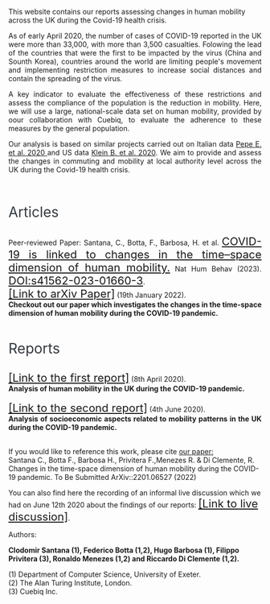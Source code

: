 This website contains our reports assessing changes in human mobility across the UK during the Covid-19 health crisis.

<div style="text-align: justify">
As of early April 2020, the number of cases of COVID-19 reported in the UK were more than 33,000, with more than 3,500 casualties.
Folowing the lead of the countries that were the first to be impacted by the virus (China and Sounth Korea), countries around the world are limiting people's movement and implementing restriction measures to increase social distances and contain the spreading of the virus.

A key indicator to evaluate the effectiveness of these restrictions and assess the compliance of the population is the reduction in mobility. Here, we will use a large, national-scale data set on human mobility, provided by oour collaboration with Cuebiq, to evaluate the adherence to these measures by the general population.

Our analysis is based on similar projects carried out on Italian data 
<a href="https://doi.org/10.1101/2020.03.22.20039933"> Pepe E. et al. 2020 </a>  and US data
 <a href="https://www.mobs-lab.org/uploads/6/7/8/7/6787877/assessing_mobility_changes_in_the_united_states_during_the_covid_19_outbreak.pdf"> Klein B. et al. 2020</a>. We aim to provide and assess the changes in commuting and mobility at local authority level across the UK during the Covid-19 health crisis.
</div>
<br>

<p style="color:#343a40; font-size:28px;">Articles</p>


<div style="text-align: justify">
Peer-reviewed Paper: Santana, C., Botta, F., Barbosa, H. et al. <a href="https://www.nature.com/articles/s41562-023-01660-3" style="font-size:22px;">COVID-19 is linked to changes in the time–space dimension of human mobility.</a>  Nat Hum Behav (2023). <a href="https://doi.org/10.1038/s41562-023-01660-3" style="font-size:22px;">DOI:s41562-023-01660-3</a>.
</div>

<div style="text-align: justify">
<a href="https://arxiv.org/abs/2201.06527" style="font-size:22px;">[Link to arXiv Paper]</a> (19th January 2022).
</div>
<div style="text-align: justify">
<strong>Checkout out our paper which investigates the changes in the time-space dimension of human mobility during the COVID-19 pandemic.</strong>
</div>

<br>

<p style="color:#343a40; font-size:28px;">Reports</p>


<div style="text-align: justify">
<a href="./First-report.html" style="font-size:22px;">[Link to the first report]</a> (8th April 2020).
</div>
<div style="text-align: justify">
<strong>Analysis of human mobility in the UK during the COVID-19 pandemic.</strong>
</div>

<br>
<div style="text-align: justify">
<a href="./Second-report.html" style="font-size:22px;">[Link to the second report]</a> (4th June 2020).
</div>
<div style="text-align: justify">
<strong>Analysis of socioeconomic aspects related to mobility patterns in the UK during the COVID-19 pandemic.</strong>
</div>
<br> 

If you would like to reference this work, please cite <a href="https://arxiv.org/abs/2201.06527">our paper:</a>
<br> Santana C., Botta F., Barbosa H., Privitera F.,Menezes R. & Di Clemente, R. Changes in the time-space dimension of human mobility during the COVID-19 pandemic. To Be Submitted ArXiv::2201.06527 (2022)

You can also find here the recording of an informal live discussion which we had on June 12th 2020 about the findings of our reports:
<a href="https://www.youtube.com/watch?v=aMLsLJQ8G2Y" style="font-size:22px;"> [Link to live discussion]</a>.
 
Authors:

**Clodomir Santana (1), Federico Botta (1,2), Hugo Barbosa (1), Filippo Privitera (3), Ronaldo Menezes (1,2) and Riccardo Di Clemente (1,2).**

(1) Department of Computer Science, University of Exeter.
<br>
(2) The Alan Turing Institute, London.
<br>
(3) Cuebiq Inc.
 



<!--<figure class="image" align="center">
<img src="_site/cuebiq_logo.jpg">
</figure>-->
